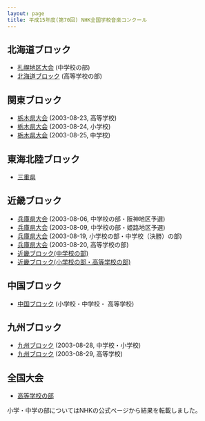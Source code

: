 ```yaml
---
layout: page
title: 平成15年度(第70回) NHK全国学校音楽コンクール
---
```

北海道ブロック
--------------

-   [札幌地区大会](nhk-sapporo-2003/) (中学校の部)
-   [北海道ブロック](hokkaido-200309/) (高等学校の部)

関東ブロック
------------

-   [栃木県大会](nhk-tochigi-2003-0823/) (2003-08-23, 高等学校)
-   [栃木県大会](nhk-tochigi-2003-0824/) (2003-08-24, 小学校)
-   [栃木県大会](nhk-tochigi-2003-0825/) (2003-08-25, 中学校)

東海北陸ブロック
----------------

-   [三重県](mie-20030813/)

近畿ブロック
------------

-   [兵庫県大会](nhk-hyogo-2003-0806/) (2003-08-06, 中学校の部・阪神地区予選)
-   [兵庫県大会](nhk-hyogo-2003-0809/) (2003-08-09, 中学校の部・姫路地区予選)
-   [兵庫県大会](nhk-hyogo-2003-0819/) (2003-08-19, 小学校の部・中学校（決勝）の部)
-   [兵庫県大会](nhk-hyogo-2003-0820/) (2003-08-20, 高等学校の部)
-   [近畿ブロック(中学校の部)](kinki-20030913/)
-   [近畿ブロック(小学校の部・高等学校の部)](kinki-20030914/)

中国ブロック
------------

-   [中国ブロック](chugoku-200309/) (小学校・中学校・ 高等学校)

九州ブロック
------------

-   [九州ブロック](nhk-kyushu-2003-0828/) (2003-08-28, 中学校・小学校)
-   [九州ブロック](nhk-kyushu-2003-0829/) (2003-08-29, 高等学校)

全国大会
--------

-   [高等学校の部](national-20031013/)

小学・中学の部についてはNHKの公式ページから結果を転載しました。
